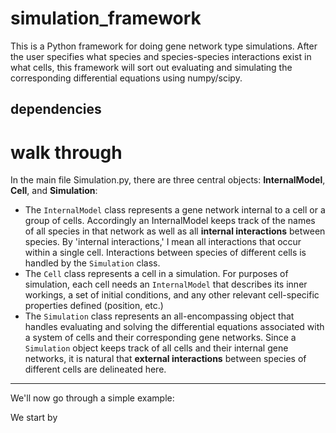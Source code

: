 simulation_framework
====================

This is a Python framework for doing gene network type simulations. After the user specifies what species and species-species interactions exist in what cells, this framework will sort out evaluating and simulating the corresponding differential equations using numpy/scipy.

dependencies
------------



walk through
============

In the main file Simulation.py, there are three central objects: **InternalModel**, **Cell**, and **Simulation**:
 - The `InternalModel` class represents a gene network internal to a cell or a group of cells. Accordingly an InternalModel keeps track of the names of all species in that network as well as all **internal interactions** between species. By 'internal interactions,' I mean all interactions that occur within a single cell. Interactions between species of different cells is handled by the `Simulation` class. 
 - The `Cell` class represents a cell in a simulation. For purposes of simulation, each cell needs an `InternalModel` that describes its inner workings, a set of initial conditions, and any other relevant cell-specific properties defined (position, etc.)
 - The `Simulation` class represents an all-encompassing object that handles evaluating and solving the differential equations associated with a system of cells and their corresponding gene networks. Since a `Simulation` object keeps track of all cells and their internal gene networks, it is natural that **external interactions** between species of different cells are delineated here. 

* * *

We'll now go through a simple example:

We start by 





